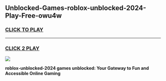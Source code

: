 
## Unblocked-Games-roblox-unblocked-2024-Play-Free-owu4w
<h3>
<a href="https://premium76.site?title=roblox-unblocked-2024&ref=21A">CLICK TO PLAY</a></h3>
<hr>

<h3>
<a href="https://premium76.site?title=roblox-unblocked-2024&ref=21A">CLICK 2 PLAY</a>
  
</h3>

<a href="https://premium76.site?title=roblox-unblocked-2024&ref=21A"><img src="https://clearcache.store/games.png"></a>


**roblox-unblocked-2024 games unblocked: Your Gateway to Fun and Accessible Online Gaming**
